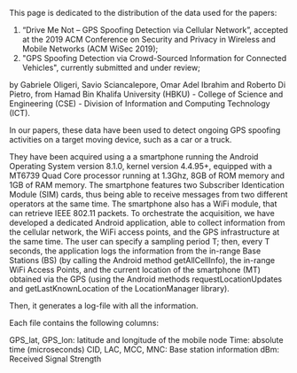 This page is dedicated to the distribution of the data used for the papers: 

1) “Drive Me Not – GPS Spoofing Detection via Cellular Network”, accepted at the 2019 ACM Conference on Security and Privacy in Wireless and Mobile Networks (ACM WiSec 2019); 
2) "GPS Spoofing Detection via Crowd-Sourced Information for Connected Vehicles", currently submitted and under review;


by Gabriele Oligeri, Savio Sciancalepore, Omar Adel Ibrahim and Roberto Di Pietro, from Hamad Bin Khalifa University (HBKU) - College of Science and Engineering (CSE) - Division of Information and Computing Technology (ICT).

In our papers, these data have been used to detect ongoing GPS spoofing activities on a target moving device, such as a car or a truck.

They have been acquired using a a smartphone running the Android Operating System version 8.1.0, kernel version 4.4.95+, equipped with a MT6739 Quad Core processor running at 1.3Ghz, 8GB of ROM memory and 1GB of RAM memory. The smartphone features two Subscriber Identication Module (SIM) cards, thus being able to receive messages from two different operators at the same time. The smartphone also has a WiFi module, that can retrieve IEEE 802.11 packets. To orchestrate the acquisition, we have developed a dedicated Android application, able to collect information from the cellular network, the WiFi access points, and the GPS infrastructure at the same time. The user can specify a sampling period T; then, every T seconds, the application logs the information from the in-range Base Stations (BS) (by calling the Android method getAllCellInfo), the in-range WiFi Access Points, and the current location of the smartphone (MT) obtained via the GPS (using the Android methods requestLocationUpdates and getLastKnownLocation of the LocationManager library).

Then, it generates a log-file with all the information.

Each file contains the following columns:

GPS_lat, GPS_lon: latitude and longitude of the mobile node
Time: absolute time (microseconds)
CID, LAC, MCC, MNC: Base station information
dBm: Received Signal Strength

